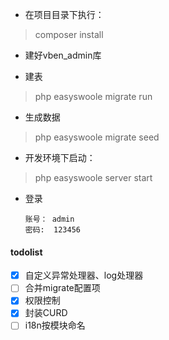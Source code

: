 
- 在项目目录下执行：

>composer install

- 建好vben_admin库

- 建表
> php easyswoole migrate run

- 生成数据
> php easyswoole migrate seed
    
- 开发环境下启动：

>php easyswoole server start

- 登录

      账号： admin
      密码:  123456

#### todolist

- [x] 自定义异常处理器、log处理器
- [ ] 合并migrate配置项
- [x] 权限控制
- [x] 封装CURD
- [ ] i18n按模块命名
